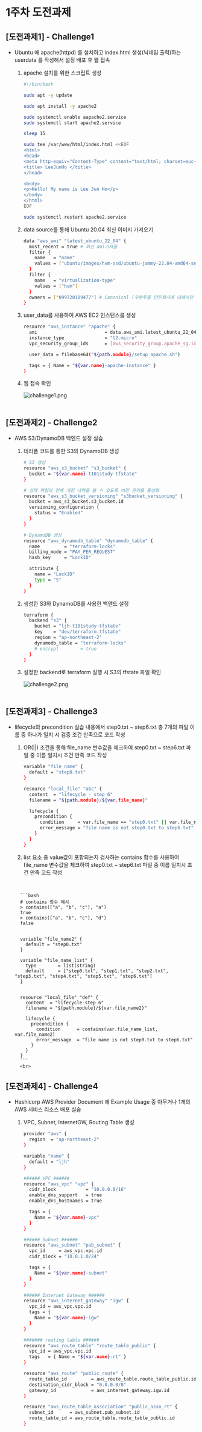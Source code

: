 # 1주차 도전과제

## [도전과제1] - Challenge1

- Ubuntu 에 apache(httpd) 를 설치하고 index.html 생성(닉네임 출력)하는 userdata 를 작성해서 설정 배포 후 웹 접속

    1. apache 설치를 위한 스크립트 생성
        
        ```bash
        #!/bin/bash
        
        sudo apt -y update
        
        sudo apt install -y apache2
        
        sudo systemctl enable aapache2.service
        sudo systemctl start apache2.service
        
        sleep 15
        
        sudo tee /var/www/html/index.html <<EOF
        <html>
        <head>
        <meta http-equiv="Content-Type" content="text/html; charset=euc-kr" />
        <title> LeeJunHo </title>
        </head>
        
        <body>
        <p>Hello! My name is Lee Jun Ho</p>
        </body>
        </html>
        EOF
        
        sudo systemctl restart apache2.service
        
        ```
        
    2. data source를 통해 Ubuntu 20.04 최신 이미지 가져오기
        
        ```bash
        data "aws_ami" "latest_ubuntu_22_04" {
          most_recent = true # 최신 ami가져옴
          filter {
            name   = "name"
            values = ["ubuntu/images/hvm-ssd/ubuntu-jammy-22.04-amd64-server*"]
          }
          filter {
            name   = "virtualization-type"
            values = ["hvm"]
          }
          owners = ["099720109477"] # Canonical (우분투를 만든회사에 대해서만 ami가져옴)
        }
        ```
        
    3. user_data를 사용하여 AWS EC2 인스턴스를 생성 
        
        ```bash
        resource "aws_instance" "apache" {
          ami                         = data.aws_ami.latest_ubuntu_22_04.id
          instance_type               = "t2.micro"
          vpc_security_group_ids      = [aws_security_group.apache_sg.id]
        
          user_data = filebase64("${path.module}/setup_apache.sh")
        
          tags = { Name = "${var.name}-apache-instance" }
        }
        ```
        
    4. 웹 접속 확인
        
        ![challenge1.png](./image/challenge1.png)
        <br>
        <br>

## [도전과제2] - Challenge2

- AWS S3/DynamoDB 백엔드 설정 실습
    1. 테라폼 코드를 통한 S3와 DynamoDB 생성
        
        ```bash
        # S3 생성
        resource "aws_s3_bucket" "s3_bucket" {
          bucket = "${var.name}-t101study-tfstate"
        }

        # 상태 파일의 전체 개정 내역을 볼 수 있도록 버전 관리를 활성화
        resource "aws_s3_bucket_versioning" "s3bucket_versioning" {
          bucket = aws_s3_bucket.s3_bucket.id
          versioning_configuration {
            status = "Enabled"
          }
        }
        
        # DynamoDB 생성
        resource "aws_dynamodb_table" "dynamodb_table" {
          name         = "terraform-locks"
          billing_mode = "PAY_PER_REQUEST"
          hash_key     = "LockID"

          attribute {
            name = "LockID"
            type = "S"
          }
        }
        
        ```
        
    2. 생성한 S3와 DynamoDB를 사용한 백엔드 설정
        
        ```bash
        terraform {
          backend "s3" {
            bucket = "ljh-t101study-tfstate"
            key    = "dev/terraform.tfstate"
            region = "ap-northeast-2"
            dynamodb_table = "terraform-locks"
            # encrypt        = true
          }
        }
        ```
        
    3. 설정한 backend로 terraform 실행 시 S3의 tfstate 파일 확인
        
        ![challenge2.png](./image/challenge2.png)
        <br>
        <br>

## [도전과제3] - Challenge3

- lifecycle의 precondition 실습 내용에서 step0.txt ~ step6.txt 총 7개의 파일 이름 중 하나가 일치 시 검증 조건 만족으로 코드 작성 

    1. OR(||) 조건을 통해 file_name 변수값을 체크하여 step0.txt ~ step6.txt 파일 중 이름 일치시 조건 만족 코드 작성
        
        ```bash
        variable "file_name" {
          default = "step0.txt"
        }

        resource "local_file" "abc" {
          content  = "lifecycle - step 6"
          filename = "${path.module}/${var.file_name}"

          lifecycle {
            precondition {
              condition     = var.file_name == "step0.txt" || var.file_name == "step1.txt" || var.file_name == "step2.txt" || var.file_name == "step3.txt" || var.file_name == "step4.txt" || var.file_name == "step5.txt" || var.file_name == "step6.txt"
              error_message = "file name is not step0.txt to step6.txt"
            }
          }
        }
        
        ```
        
    2. list 요소 중 value값이 포함되는지 검사하는 contains 함수를 사용하여 file_name 변수값을 체크하여 step0.txt ~ step6.txt 파일 중 이름 일치시 조건 만족 코드 작성
    <br>

        ```bash
        # contains 함수 예시
        > contains(["a", "b", "c"], "a")
        true
        > contains(["a", "b", "c"], "d")
        false


        variable "file_name2" {
          default = "step0.txt"
        }

        variable "file_name_list" {
          type        = list(string)
          default     = ["step0.txt", "step1.txt", "step2.txt", "step3.txt", "step4.txt", "step5.txt", "step6.txt"]
        }


        resource "local_file" "def" {
          content  = "lifecycle-step 6"
          filename = "${path.module}/${var.file_name2}"

          lifecycle {
            precondition {
              condition      = contains(var.file_name_list, var.file_name2)
              error_message  = "file name is not step0.txt to step6.txt"
            }
          }
        }
        ```
        <br>

## [도전과제4] - Challenge4

- Hashicorp AWS Provider Document 에 Example Usage 중 아무거나 1개의 AWS 서비스 리소스 배포 실습 

    1. VPC, Subnet, InternetGW, Routing Table 생성
        
        ```bash
        provider "aws" {
          region  = "ap-northeast-2"
        }

        variable "name" {
          default = "ljh"
        }

        ###### VPC ######
        resource "aws_vpc" "vpc" {
          cidr_block           = "10.0.0.0/16"
          enable_dns_support   = true
          enable_dns_hostnames = true

          tags = {
            Name = "${var.name}-vpc"
          }
        }

        ###### Subnet ######
        resource "aws_subnet" "pub_subnet" {
          vpc_id     = aws_vpc.vpc.id
          cidr_block = "10.0.1.0/24"

          tags = {
            Name = "${var.name}-subnet"
          }
        }

        ###### Internet Gateway ######
        resource "aws_internet_gateway" "igw" {
          vpc_id = aws_vpc.vpc.id
          tags = {
            Name = "${var.name}-igw"
          }
        }

        ####### routing table ######
        resource "aws_route_table" "route_table_public" {
          vpc_id = aws_vpc.vpc.id
          tags   = { Name = "${var.name}-rt" }
        }

        resource "aws_route" "public_route" {
          route_table_id         = aws_route_table.route_table_public.id
          destination_cidr_block = "0.0.0.0/0"
          gateway_id             = aws_internet_gateway.igw.id
        }

        resource "aws_route_table_association" "public_asso_rt" {
          subnet_id      = aws_subnet.pub_subnet.id
          route_table_id = aws_route_table.route_table_public.id
        }

        ```